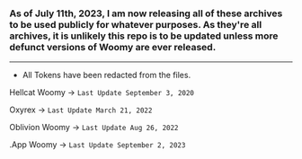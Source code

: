 ### As of July 11th, 2023, I am now releasing all of these archives to be used publicly for whatever purposes. As they're all archives, it is unlikely this repo is to be updated unless more defunct versions of Woomy are ever released.

---
- All Tokens have been redacted from the files.

Hellcat Woomy -> `Last Update September 3, 2020`

Oxyrex -> `Last Update March 21, 2022`

Oblivion Woomy -> `Last Update Aug 26, 2022`

.App Woomy -> `Last Update September 2, 2023`
